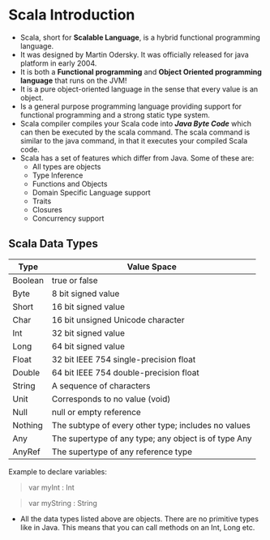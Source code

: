 # Scala Introduction
* Scala, short for **Scalable Language**, is a hybrid functional programming language.
* It was designed by Martin Odersky. It was officially released for java platform in early 2004.
* It is both a **Functional programming** and **Object Oriented programming language** that runs on the JVM! 
* It is a pure object-oriented language in the sense that every value is an object.
* Is a general purpose programming language providing support for functional programming and a strong static type system.  
* Scala compiler compiles your Scala code into **_Java Byte Code_** which can then be executed by the scala command. The scala command is similar to the java command, in that it executes your compiled Scala code.
* Scala has a set of features which differ from Java. Some of these are: 
  - All types are objects  
  - Type Inference  
  - Functions and Objects 
  - Domain Specific Language support  
  - Traits 
  - Closures  
  - Concurrency support 

## Scala Data Types
| Type  | Value Space |
| ------------- | ------------- |
| Boolean  | true or false  |
| Byte  | 8 bit signed value  |
| Short	| 16 bit signed value |
| Char	| 16 bit unsigned Unicode character |
| Int |	32 bit signed value |
| Long |	64 bit signed value |
| Float |	32 bit IEEE 754 single-precision float |
| Double |	64 bit IEEE 754 double-precision float |
| String |	A sequence of characters |
| Unit | Corresponds to no value (void) |
| Null | null or empty reference |
| Nothing | The subtype of every other type; includes no values | 
| Any | The supertype of any type; any object is of type Any |
| AnyRef | The supertype of any reference type |

Example to declare variables:
> var myInt : Int

> var myString : String
* All the data types listed above are objects. There are no primitive types like in Java. This means that you can call methods on an Int, Long etc.
